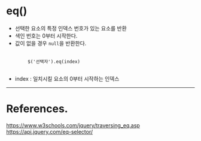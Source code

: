 # eq()

- 선택한 요소의 특정 인덱스 번호가 있는 요소를 반환
- 색인 번호는 0부터 시작한다.
- 값이 없을 경우 `null`을 반환한다.

<pre>
    <code>
        $('선택자').eq(index)
    </code>
</pre>

- index : 일치시킬 요소의 0부터 시작하는 인덱스

---

# References.

<https://www.w3schools.com/jquery/traversing_eq.asp><br>
<https://api.jquery.com/eq-selector/>
